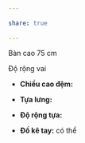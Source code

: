 ---  
share: true  
---  
Bàn cao 75 cm  
Độ rộng vai   
  
- **Chiều cao đệm:**   
- **Tựa lưng:**  
- **Độ rộng tựa:**   
- **Đồ kê tay:** có thể